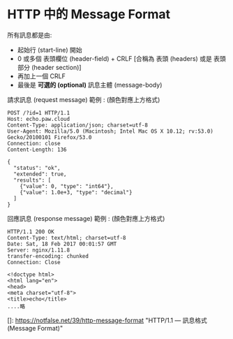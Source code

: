 # HTTP 中的 Message Format

所有訊息都是由:

- 起始行 (start-line) 開始
- 0 或多個 表頭欄位 (header-field) + CRLF
  [合稱為 表頭 (headers) 或是 表頭部分 (header section)]
- 再加上一個 CRLF
- 最後是 **可選的 (optional)** 訊息主體 (message-body)



請求訊息 (request message) 範例 :
(顏色對應上方格式)

```
POST /?id=1 HTTP/1.1
Host: echo.paw.cloud
Content-Type: application/json; charset=utf-8
User-Agent: Mozilla/5.0 (Macintosh; Intel Mac OS X 10.12; rv:53.0) Gecko/20100101 Firefox/53.0
Connection: close
Content-Length: 136
 
{
  "status": "ok",
  "extended": true,
  "results": [
    {"value": 0, "type": "int64"},
    {"value": 1.0e+3, "type": "decimal"}
  ]
}
```

 

回應訊息 (response message) 範例 :
(顏色對應上方格式)

```
HTTP/1.1 200 OK
Content-Type: text/html; charset=utf-8
Date: Sat, 18 Feb 2017 00:01:57 GMT
Server: nginx/1.11.8
transfer-encoding: chunked
Connection: Close
 
<!doctype html>
<html lang="en">
<head>
<meta charset="utf-8">
<title>echo</title>
....略
```



[]: https://notfalse.net/39/http-message-format	"HTTP/1.1 — 訊息格式 (Message Format)"

